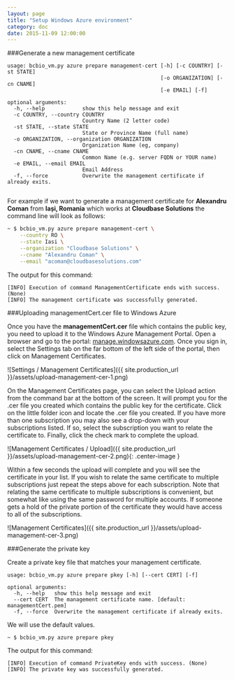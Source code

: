 ```yaml
---
layout: page
title: "Setup Windows Azure environment"
category: doc
date: 2015-11-09 12:00:00
---
```


###Generate a new management certificate

```
usage: bcbio_vm.py azure prepare management-cert [-h] [-c COUNTRY] [-st STATE]
                                                 [-o ORGANIZATION] [-cn CNAME]
                                                 [-e EMAIL] [-f]

optional arguments:
  -h, --help            show this help message and exit
  -c COUNTRY, --country COUNTRY
                        Country Name (2 letter code)
  -st STATE, --state STATE
                        State or Province Name (full name)
  -o ORGANIZATION, --organization ORGANIZATION
                        Organization Name (eg, company)
  -cn CNAME, --cname CNAME
                        Common Name (e.g. server FQDN or YOUR name)
  -e EMAIL, --email EMAIL
                        Email Address
  -f, --force           Overwrite the management certificate if already exits.


```

For example if we want to generate a management certificate for **Alexandru Coman** from **Iași, Romania** which works at **Cloudbase Solutions** the command line will look as follows:
 
```bash
~ $ bcbio_vm.py azure prepare management-cert \
    --country RO \
    --state Iasi \
    --organization "Cloudbase Solutions" \
    --cname "Alexandru Coman" \
    --email "acoman@cloudbasesolutions.com"
```

The output for this command:

```
[INFO] Execution of command ManagementCertificate ends with success. (None)
[INFO] The management certificate was successfully generated.
```

###Uploading managementCert.cer file to Windows Azure

Once you have the **managementCert.cer** file which contains the public key, you need to upload it to the Windows Azure Management Portal. Open a browser and go to the portal: [manage.windowsazure.com](https://manage.windowsazure.com). Once you sign in, select the Settings tab on the far bottom of the left side of the portal, then click on Management Certificates.

![Settings / Management Certificates]({{ site.production_url }}/assets/upload-management-cer-1.png)

On the Management Certificates page, you can select the Upload action from the command bar at the bottom of the screen. It will prompt you for the .cer file you created which contains the public key for the certificate. Click on the little folder icon and locate the .cer file you created. If you have more than one subscription you may also see a drop-down with your subscriptions listed. If so, select the subscription you want to relate the certificate to. Finally, click the check mark to complete the upload.

![Management Certificates / Upload]({{ site.production_url }}/assets/upload-management-cer-2.png){: .center-image }

Within a few seconds the upload will complete and you will see the certificate in your list. If you wish to relate the same certificate to multiple subscriptions just repeat the steps above for each subscription. Note that relating the same certificate to multiple subscriptions is convenient, but somewhat like using the same password for multiple accounts. If someone gets a hold of the private portion of the certificate they would have access to all of the subscriptions.

![Management Certificates]({{ site.production_url }}/assets/upload-management-cer-3.png)

###Generate the private key

Create a private key file that matches your management certificate.

```
usage: bcbio_vm.py azure prepare pkey [-h] [--cert CERT] [-f]

optional arguments:
  -h, --help   show this help message and exit
  --cert CERT  The management certificate name. [default: managementCert.pem]
  -f, --force  Overwrite the management certificate if already exits.
```

We will use the default values.

```bash
~ $ bcbio_vm.py azure prepare pkey
```

The output for this command:

```
[INFO] Execution of command PrivateKey ends with success. (None)
[INFO] The private key was successfully generated.
```
